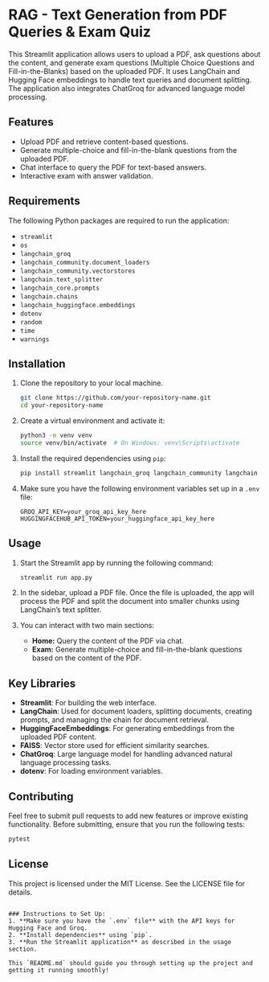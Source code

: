 # RAG - Text Generation from PDF Queries & Exam Quiz

This Streamlit application allows users to upload a PDF, ask questions about the content, and generate exam questions (Multiple Choice Questions and Fill-in-the-Blanks) based on the uploaded PDF. It uses LangChain and Hugging Face embeddings to handle text queries and document splitting. The application also integrates ChatGroq for advanced language model processing.

## Features

- Upload PDF and retrieve content-based questions.
- Generate multiple-choice and fill-in-the-blank questions from the uploaded PDF.
- Chat interface to query the PDF for text-based answers.
- Interactive exam with answer validation.

## Requirements

The following Python packages are required to run the application:

- `streamlit`
- `os`
- `langchain_groq`
- `langchain_community.document_loaders`
- `langchain_community.vectorstores`
- `langchain.text_splitter`
- `langchain_core.prompts`
- `langchain.chains`
- `langchain_huggingface.embeddings`
- `dotenv`
- `random`
- `time`
- `warnings`

## Installation

1. Clone the repository to your local machine.

   ```bash
   git clone https://github.com/your-repository-name.git
   cd your-repository-name
   ```

2. Create a virtual environment and activate it:

   ```bash
   python3 -m venv venv
   source venv/bin/activate  # On Windows: venv\Scripts\activate
   ```

3. Install the required dependencies using `pip`:

   ```bash
   pip install streamlit langchain_groq langchain_community langchain langchain_huggingface python-dotenv
   ```

4. Make sure you have the following environment variables set up in a `.env` file:

   ```
   GROQ_API_KEY=your_groq_api_key_here
   HUGGINGFACEHUB_API_TOKEN=your_huggingface_api_key_here
   ```

## Usage

1. Start the Streamlit app by running the following command:

   ```bash
   streamlit run app.py
   ```

2. In the sidebar, upload a PDF file. Once the file is uploaded, the app will process the PDF and split the document into smaller chunks using LangChain’s text splitter.

3. You can interact with two main sections:
   - **Home:** Query the content of the PDF via chat.
   - **Exam:** Generate multiple-choice and fill-in-the-blank questions based on the content of the PDF.

## Key Libraries

- **Streamlit**: For building the web interface.
- **LangChain**: Used for document loaders, splitting documents, creating prompts, and managing the chain for document retrieval.
- **HuggingFaceEmbeddings**: For generating embeddings from the uploaded PDF content.
- **FAISS**: Vector store used for efficient similarity searches.
- **ChatGroq**: Large language model for handling advanced natural language processing tasks.
- **dotenv**: For loading environment variables.

## Contributing

Feel free to submit pull requests to add new features or improve existing functionality. Before submitting, ensure that you run the following tests:

```bash
pytest
```

## License

This project is licensed under the MIT License. See the LICENSE file for details.
```

### Instructions to Set Up:
1. **Make sure you have the `.env` file** with the API keys for Hugging Face and Groq.
2. **Install dependencies** using `pip`.
3. **Run the Streamlit application** as described in the usage section.

This `README.md` should guide you through setting up the project and getting it running smoothly!
